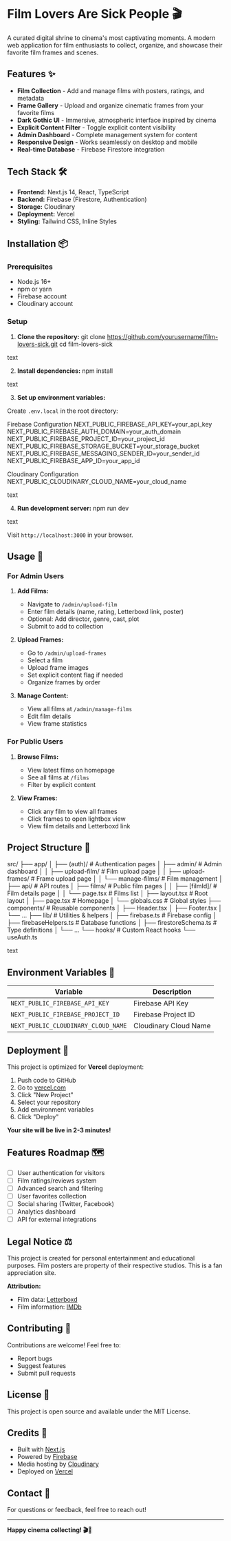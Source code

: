 # Film Lovers Are Sick People 🎬

A curated digital shrine to cinema's most captivating moments. A modern web application for film enthusiasts to collect, organize, and showcase their favorite film frames and scenes.

## Features ✨

- **Film Collection** - Add and manage films with posters, ratings, and metadata
- **Frame Gallery** - Upload and organize cinematic frames from your favorite films
- **Dark Gothic UI** - Immersive, atmospheric interface inspired by cinema
- **Explicit Content Filter** - Toggle explicit content visibility
- **Admin Dashboard** - Complete management system for content
- **Responsive Design** - Works seamlessly on desktop and mobile
- **Real-time Database** - Firebase Firestore integration

## Tech Stack 🛠️

- **Frontend:** Next.js 14, React, TypeScript
- **Backend:** Firebase (Firestore, Authentication)
- **Storage:** Cloudinary
- **Deployment:** Vercel
- **Styling:** Tailwind CSS, Inline Styles

## Installation 📦

### Prerequisites
- Node.js 16+ 
- npm or yarn
- Firebase account
- Cloudinary account

### Setup

1. **Clone the repository:**
git clone https://github.com/yourusername/film-lovers-sick.git
cd film-lovers-sick

text

2. **Install dependencies:**
npm install

text

3. **Set up environment variables:**

Create `.env.local` in the root directory:

Firebase Configuration
NEXT_PUBLIC_FIREBASE_API_KEY=your_api_key
NEXT_PUBLIC_FIREBASE_AUTH_DOMAIN=your_auth_domain
NEXT_PUBLIC_FIREBASE_PROJECT_ID=your_project_id
NEXT_PUBLIC_FIREBASE_STORAGE_BUCKET=your_storage_bucket
NEXT_PUBLIC_FIREBASE_MESSAGING_SENDER_ID=your_sender_id
NEXT_PUBLIC_FIREBASE_APP_ID=your_app_id

Cloudinary Configuration
NEXT_PUBLIC_CLOUDINARY_CLOUD_NAME=your_cloud_name

text

4. **Run development server:**
npm run dev

text

Visit `http://localhost:3000` in your browser.

## Usage 🎥

### For Admin Users

1. **Add Films:**
   - Navigate to `/admin/upload-film`
   - Enter film details (name, rating, Letterboxd link, poster)
   - Optional: Add director, genre, cast, plot
   - Submit to add to collection

2. **Upload Frames:**
   - Go to `/admin/upload-frames`
   - Select a film
   - Upload frame images
   - Set explicit content flag if needed
   - Organize frames by order

3. **Manage Content:**
   - View all films at `/admin/manage-films`
   - Edit film details
   - View frame statistics

### For Public Users

1. **Browse Films:**
   - View latest films on homepage
   - See all films at `/films`
   - Filter by explicit content

2. **View Frames:**
   - Click any film to view all frames
   - Click frames to open lightbox view
   - View film details and Letterboxd link

## Project Structure 📁

src/
├── app/
│ ├── (auth)/ # Authentication pages
│ ├── admin/ # Admin dashboard
│ │ ├── upload-film/ # Film upload page
│ │ ├── upload-frames/ # Frame upload page
│ │ └── manage-films/ # Film management
│ ├── api/ # API routes
│ ├── films/ # Public film pages
│ │ ├── [filmId]/ # Film details page
│ │ └── page.tsx # Films list
│ ├── layout.tsx # Root layout
│ ├── page.tsx # Homepage
│ └── globals.css # Global styles
├── components/ # Reusable components
│ ├── Header.tsx
│ ├── Footer.tsx
│ └── ...
├── lib/ # Utilities & helpers
│ ├── firebase.ts # Firebase config
│ ├── firebaseHelpers.ts # Database functions
│ ├── firestoreSchema.ts # Type definitions
│ └── ...
└── hooks/ # Custom React hooks
└── useAuth.ts

text

## Environment Variables 🔐

| Variable | Description |
|----------|-------------|
| `NEXT_PUBLIC_FIREBASE_API_KEY` | Firebase API Key |
| `NEXT_PUBLIC_FIREBASE_PROJECT_ID` | Firebase Project ID |
| `NEXT_PUBLIC_CLOUDINARY_CLOUD_NAME` | Cloudinary Cloud Name |

## Deployment 🚀

This project is optimized for **Vercel** deployment:

1. Push code to GitHub
2. Go to [vercel.com](https://vercel.com)
3. Click "New Project"
4. Select your repository
5. Add environment variables
6. Click "Deploy"

**Your site will be live in 2-3 minutes!**

## Features Roadmap 🗺️

- [ ] User authentication for visitors
- [ ] Film ratings/reviews system
- [ ] Advanced search and filtering
- [ ] User favorites collection
- [ ] Social sharing (Twitter, Facebook)
- [ ] Analytics dashboard
- [ ] API for external integrations

## Legal Notice ⚖️

This project is created for personal entertainment and educational purposes. Film posters are property of their respective studios. This is a fan appreciation site.

**Attribution:**
- Film data: [Letterboxd](https://letterboxd.com)
- Film information: [IMDb](https://www.imdb.com)

## Contributing 🤝

Contributions are welcome! Feel free to:
- Report bugs
- Suggest features
- Submit pull requests

## License 📄

This project is open source and available under the MIT License.

## Credits 👏

- Built with [Next.js](https://nextjs.org)
- Powered by [Firebase](https://firebase.google.com)
- Media hosting by [Cloudinary](https://cloudinary.com)
- Deployed on [Vercel](https://vercel.com)

## Contact 📧

For questions or feedback, feel free to reach out!

---

**Happy cinema collecting! 🎬🍿**
